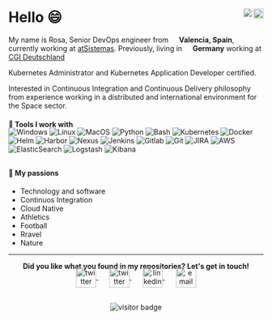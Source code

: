 <h1>
  Hello 😄
  <a href="readme-spanish" > 
    <img src="https://image.flaticon.com/icons/svg/197/197593.svg" width="20" align="right" />
    <img src="https://img.shields.io/badge/Change_to:-d80028.svg?style=flat" align="right" />
  </a>
</h1>

<div><p>My name is Rosa, Senior DevOps engineer from <img src="https://image.flaticon.com/icons/svg/197/197593.svg" width="13"/> <b>Valencia, Spain</b>, currently working at <a href="https://www.atsistemas.com/en">atSistemas</a>. Previously, living in <img src="https://image.flaticon.com/icons/svg/197/197571.svg" width="13"/> <b>Germany</b> working at <a href="https://www.de.cgi.com/de">CGI Deutschland</a></br>

Kubernetes Administrator and Kubernetes Application Developer certified. 

Interested in Continuous Integration and Continuous Delivery philosophy from experience working in a distributed and international environment for the Space sector.
</p></div>

<h4>🔧 Tools I work with</h4>
<p align="left" style="margin: -20px 0 30px">
  <img alt="Windows" src="https://img.shields.io/badge/-Windows-0078D6?style=flat-square&logo=windows&logoColor=white" />
  <img alt="Linux" src="https://img.shields.io/badge/-Linux-000000?style=flat-square&logo=linux&logoColor=white" />   
  <img alt="MacOS" src="https://img.shields.io/badge/-MacOS-999999?style=flat-square&logo=apple&logoColor=white" />
  <img alt="Python" src="https://img.shields.io/badge/-Python-3776AB?style=flat-square&logo=python&logoColor=white" />
  <img alt="Bash" src="https://img.shields.io/badge/-Bash-4EAA25?style=flat-square&logo=gnu-bash&logoColor=white" />
  <img alt="Kubernetes" src="https://img.shields.io/badge/-Kubernetes-326CE5?style=flat-square&logo=Kubernetes&logoColor=white" />
  <img alt="Docker" src="https://img.shields.io/badge/-Docker-2496ED?style=flat-square&logo=Docker&logoColor=white" />
  <img alt="Helm" src="https://img.shields.io/badge/-Helm-277A9F?style=flat-square&logo=helm&logoColor=white" />
  <img alt="Harbor" src="https://img.shields.io/badge/-Harbor-4A00D8?style=flat-square&logo=Harbor&logoColor=white" />
  <img alt="Nexus" src="https://img.shields.io/badge/-Nexus-45b8d8?style=flat-square&logo=react&logoColor=white" />
  <img alt="Jenkins" src="https://img.shields.io/badge/-Jenkins-D24939?style=flat-square&logo=jenkins&logoColor=white" />
  <img alt="Gitlab" src="https://img.shields.io/badge/-Gitlab-FCA121?style=flat-square&logo=gitlab&logoColor=white" />
  <img alt="Git" src="https://img.shields.io/badge/-Git-F05032?style=flat-square&logo=git&logoColor=white" />
  <img alt="JIRA" src="https://img.shields.io/badge/-JIRA-0052CC?style=flat-square&logo=jira&logoColor=white" />
  <img alt="AWS" src="https://img.shields.io/badge/-AWS-232F3E?style=flat-square&logo=amazon-aws&logoColor=white" />
  <img alt="ElasticSearch" src="https://img.shields.io/badge/-ElasticSearch-19bcb1?style=flat-square&logo=elasticsearch&logoColor=white" />
  <img alt="Logstash" src="https://img.shields.io/badge/-Logstash-8a7200?style=flat-square&logo=logstash&logoColor=white" />
  <img alt="Kibana" src="https://img.shields.io/badge/-Kibana-ef4f9a?style=flat-square&logo=kibana&logoColor=white" />
</p>

<h4>🧡 My passions</h4>

* Technology and software
* Continuos Integration
* Cloud Native
* Athletics
* Football
* Rravel
* Nature


<hr>
<p align="center">
  <b>Did you like what you found in my repositories? Let's get in touch!</b>

<p align="center" style="margin: -20px 0 30px">
   <a href="https://github.com/roxcarpio" target="_blank" style='margin-right:10px'>
    <img align="center" src="https://www.iconsdb.com/icons/preview/black/github-8-xxl.png" alt="twitter" height="40px" width="40px" />
  </a>
  &nbsp;&nbsp;
  <a href="https://twitter.com/roxcarpio1" target="_blank" style='margin-right:10px'>
    <img align="center" src="https://www.iconsdb.com/icons/preview/black/twitter-3-xxl.png" alt="twitter" height="40px" width="40px" />
  </a>
  &nbsp;&nbsp;
  <a href="https://www.linkedin.com/in/rosacarpiolopez" target="_blank" style='margin-right:10px'>
    <img align="center" src="https://www.iconsdb.com/icons/preview/black/linkedin-3-xxl.png" alt="linkedin" height="40px" width="40px" />
  </a>
  &nbsp;&nbsp;
  <a href="mailto:xxx" target="_blank">
    <img align="center" src="https://image.flaticon.com/icons/svg/59/59069.svg" alt="email" height="40px" width="40px" />
  </a>
</p>

<p  align="center">
<!--<img src="https://visitor-badge.glitch.me/badge?page_id=halfrost.halfrost" alt="visitor badge"/>-->
<img src="https://visitor-badge.laobi.icu/badge?page_id=roxcarpio.roxcarpio" alt="visitor badge"/>       
</p>

</p>


<!--
**roxcarpio/roxcarpio** is a ✨ _special_ ✨ repository because its `README.md` (this file) appears on your GitHub profile.

Here are some ideas to get you started:

- 🔭 I’m currently working on ...
- 🌱 I’m currently learning ...
- 👯 I’m looking to collaborate on ...
- 🤔 I’m looking for help with ...
- 💬 Ask me about ...
- 📫 How to reach me: ...
- 😄 Pronouns: ...
- ⚡ Fun fact: ...
-->

